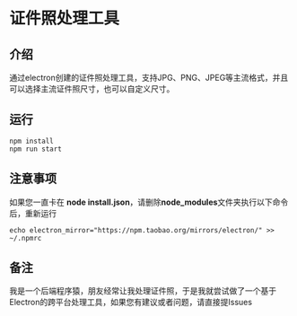 # 证件照处理工具
## 介绍
通过electron创建的证件照处理工具，支持JPG、PNG、JPEG等主流格式，并且可以选择主流证件照尺寸，也可以自定义尺寸。
## 运行
```
npm install
npm run start
```
## 注意事项
如果您一直卡在 **node install.json**，请删除**node_modules**文件夹执行以下命令后，重新运行
```
echo electron_mirror="https://npm.taobao.org/mirrors/electron/" >> ~/.npmrc
```

## 备注
我是一个后端程序猿，朋友经常让我处理证件照，于是我就尝试做了一个基于Electron的跨平台处理工具，如果您有建议或者问题，请直接提Issues
